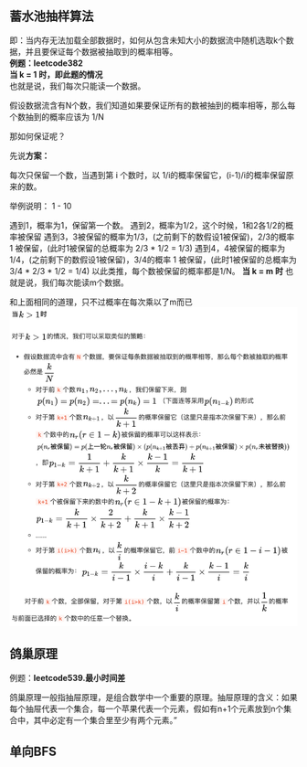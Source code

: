 ## 蓄水池抽样算法
即：当内存无法加载全部数据时，如何从包含未知大小的数据流中随机选取k个数据，并且要保证每个数据被抽取到的概率相等。  
**例题：leetcode382**   
**当 k = 1 时，即此题的情况**  
也就是说，我们每次只能读一个数据。

假设数据流含有N个数，我们知道如果要保证所有的数被抽到的概率相等，那么每个数抽到的概率应该为 1/N

那如何保证呢？

先说**方案：**

每次只保留一个数，当遇到第 i 个数时，以 1/i的概率保留它，(i-1)/i的概率保留原来的数。

举例说明： 1 - 10

遇到1，概率为1，保留第一个数。
遇到2，概率为1/2，这个时候，1和2各1/2的概率被保留
遇到3，3被保留的概率为1/3，(之前剩下的数假设1被保留)，2/3的概率 1 被保留，(此时1被保留的总概率为 2/3 * 1/2 = 1/3)
遇到4，4被保留的概率为1/4，(之前剩下的数假设1被保留)，3/4的概率 1 被保留，(此时1被保留的总概率为 3/4 * 2/3 * 1/2 = 1/4)
以此类推，每个数被保留的概率都是1/N。
**当 k = m 时**
也就是说，我们每次能读m个数据。

和上面相同的道理，只不过概率在每次乘以了m而已
![reservoirAlgorithm](../.vuepress/public/img/reservoirAlgorithm.jpg)

## 鸽巢原理  
例题：**leetcode539.最小时间差**  

鸽巢原理一般指抽屉原理，是组合数学中一个重要的原理。抽屉原理的含义：如果每个抽屉代表一个集合，每一个苹果代表一个元素，假如有n+1个元素放到n个集合中，其中必定有一个集合里至少有两个元素。”
## 单向BFS
